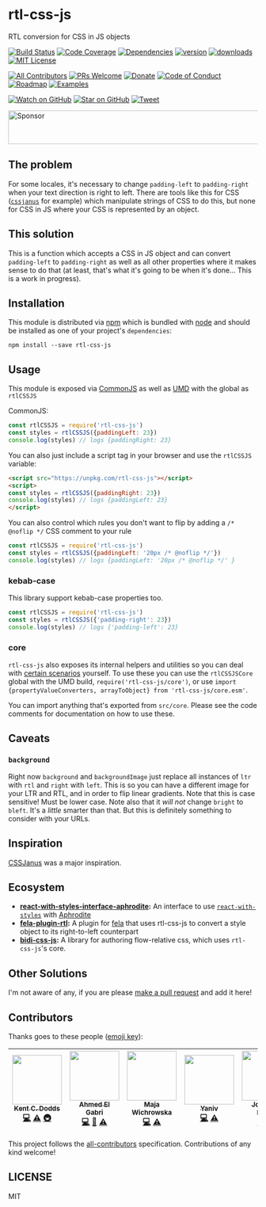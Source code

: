 # rtl-css-js

RTL conversion for CSS in JS objects

[![Build Status][build-badge]][build]
[![Code Coverage][coverage-badge]][coverage]
[![Dependencies][dependencyci-badge]][dependencyci]
[![version][version-badge]][package]
[![downloads][downloads-badge]][npm-stat]
[![MIT License][license-badge]][LICENSE]

[![All Contributors](https://img.shields.io/badge/all_contributors-6-orange.svg?style=flat-square)](#contributors)
[![PRs Welcome][prs-badge]][prs]
[![Donate][donate-badge]][donate]
[![Code of Conduct][coc-badge]][coc]
[![Roadmap][roadmap-badge]][roadmap]
[![Examples][examples-badge]][examples]

[![Watch on GitHub][github-watch-badge]][github-watch]
[![Star on GitHub][github-star-badge]][github-star]
[![Tweet][twitter-badge]][twitter]

<a href="https://app.codesponsor.io/link/PKGFLnhDiFvsUA5P4kAXfiPs/kentcdodds/rtl-css-js" rel="nofollow"><img src="https://app.codesponsor.io/embed/PKGFLnhDiFvsUA5P4kAXfiPs/kentcdodds/rtl-css-js.svg" style="width: 888px; height: 68px;" alt="Sponsor" /></a>

## The problem

For some locales, it's necessary to change `padding-left` to `padding-right` when your text direction is right to left.
There are tools like this for CSS ([`cssjanus`](https://github.com/cssjanus/cssjanus) for example) which manipulate
strings of CSS to do this, but none for CSS in JS where your CSS is represented by an object.

## This solution

This is a function which accepts a CSS in JS object and can convert `padding-left` to `padding-right` as well as all
other properties where it makes sense to do that (at least, that's what it's going to be when it's done... This is a
work in progress).

## Installation

This module is distributed via [npm][npm] which is bundled with [node][node] and should
be installed as one of your project's `dependencies`:

```
npm install --save rtl-css-js
```

## Usage

This module is exposed via [CommonJS](http://wiki.commonjs.org/wiki/CommonJS) as well as
[UMD](https://github.com/umdjs/umd) with the global as `rtlCSSJS`

CommonJS:

```javascript
const rtlCSSJS = require('rtl-css-js')
const styles = rtlCSSJS({paddingLeft: 23})
console.log(styles) // logs {paddingRight: 23}
```

You can also just include a script tag in your browser and use the `rtlCSSJS` variable:

```html
<script src="https://unpkg.com/rtl-css-js"></script>
<script>
const styles = rtlCSSJS({paddingRight: 23})
console.log(styles) // logs {paddingLeft: 23}
</script>
```

You can also control which rules you don't want to flip by adding a `/* @noflip */` CSS comment to your rule

```javascript
const rtlCSSJS = require('rtl-css-js')
const styles = rtlCSSJS({paddingLeft: '20px /* @noflip */'})
console.log(styles) // logs {paddingLeft: '20px /* @noflip */' }
```

### kebab-case

This library support kebab-case properties too.

```javascript
const rtlCSSJS = require('rtl-css-js')
const styles = rtlCSSJS({'padding-right': 23})
console.log(styles) // logs {'padding-left': 23}
```

### core

`rtl-css-js` also exposes its internal helpers and utilities so you can deal
with [certain scenarios](https://github.com/kentcdodds/rtl-css-js/pull/22)
yourself. To use these you can use the `rtlCSSJSCore` global with the UMD build,
`require('rtl-css-js/core')`, or use
`import {propertyValueConverters, arrayToObject} from 'rtl-css-js/core.esm'`.

You can import anything that's exported from `src/core`. Please see the code
comments for documentation on how to use these.

## Caveats

### `background`

Right now `background` and `backgroundImage` just replace all instances of `ltr` with `rtl` and `right` with `left`.
This is so you can have a different image for your LTR and RTL, and in order to flip linear gradients. Note that
this is case sensitive! Must be lower case. Note also that it *will not* change `bright` to `bleft`.
It's a _little_ smarter than that. But this is definitely something to consider with your URLs.

## Inspiration

[CSSJanus](https://github.com/cssjanus/cssjanus) was a major inspiration.

## Ecosystem

* **[react-with-styles-interface-aphrodite](https://github.com/airbnb/react-with-styles-interface-aphrodite):** An interface to use [`react-with-styles`](https://github.com/airbnb/react-with-styles) with [Aphrodite](https://github.com/khan/aphrodite)
* **[fela-plugin-rtl](https://www.npmjs.com/package/fela-plugin-rtl):** A plugin for [fela](http://fela.js.org/) that uses rtl-css-js to convert a style object to its right-to-left counterpart
* **[bidi-css-js](https://github.com/TxHawks/bidi-css-js):** A library for authoring flow-relative css, which uses `rtl-css-js`'s core.

## Other Solutions

I'm not aware of any, if you are please [make a pull request](http://makeapullrequest.com) and add it here!

## Contributors

Thanks goes to these people ([emoji key][emojis]):

<!-- ALL-CONTRIBUTORS-LIST:START - Do not remove or modify this section -->
| [<img src="https://avatars.githubusercontent.com/u/1500684?v=3" width="100px;"/><br /><sub>Kent C. Dodds</sub>](https://kentcdodds.com)<br />[💻](https://github.com/kentcdodds/rtl-css-js/commits?author=kentcdodds "Code") [⚠️](https://github.com/kentcdodds/rtl-css-js/commits?author=kentcdodds "Tests") [🚇](#infra-kentcdodds "Infrastructure (Hosting, Build-Tools, etc)") | [<img src="https://avatars.githubusercontent.com/u/63876?v=3" width="100px;"/><br /><sub>Ahmed El Gabri</sub>](https://gabri.me)<br />[💻](https://github.com/kentcdodds/rtl-css-js/commits?author=ahmedelgabri "Code") [📖](https://github.com/kentcdodds/rtl-css-js/commits?author=ahmedelgabri "Documentation") [⚠️](https://github.com/kentcdodds/rtl-css-js/commits?author=ahmedelgabri "Tests") | [<img src="https://avatars1.githubusercontent.com/u/1383861?v=4" width="100px;"/><br /><sub>Maja Wichrowska</sub>](https://github.com/majapw)<br />[💻](https://github.com/kentcdodds/rtl-css-js/commits?author=majapw "Code") [⚠️](https://github.com/kentcdodds/rtl-css-js/commits?author=majapw "Tests") | [<img src="https://avatars2.githubusercontent.com/u/6600720?v=4" width="100px;"/><br /><sub>Yaniv</sub>](https://github.com/yzimet)<br />[💻](https://github.com/kentcdodds/rtl-css-js/commits?author=yzimet "Code") [⚠️](https://github.com/kentcdodds/rtl-css-js/commits?author=yzimet "Tests") | [<img src="https://avatars2.githubusercontent.com/u/5658514?v=4" width="100px;"/><br /><sub>Jonathan Pollak</sub>](https://github.com/TxHawks)<br />[💻](https://github.com/kentcdodds/rtl-css-js/commits?author=TxHawks "Code") [⚠️](https://github.com/kentcdodds/rtl-css-js/commits?author=TxHawks "Tests") | [<img src="https://avatars1.githubusercontent.com/u/8528759?v=4" width="100px;"/><br /><sub>Ali Taheri Moghaddar</sub>](https://github.com/alitaheri)<br />[💻](https://github.com/kentcdodds/rtl-css-js/commits?author=alitaheri "Code") [📖](https://github.com/kentcdodds/rtl-css-js/commits?author=alitaheri "Documentation") [⚠️](https://github.com/kentcdodds/rtl-css-js/commits?author=alitaheri "Tests") |
| :---: | :---: | :---: | :---: | :---: | :---: |
<!-- ALL-CONTRIBUTORS-LIST:END -->

This project follows the [all-contributors][all-contributors] specification. Contributions of any kind welcome!

## LICENSE

MIT

[npm]: https://www.npmjs.com/
[node]: https://nodejs.org
[build-badge]: https://img.shields.io/travis/kentcdodds/rtl-css-js.svg?style=flat-square
[build]: https://travis-ci.org/kentcdodds/rtl-css-js
[coverage-badge]: https://img.shields.io/codecov/c/github/kentcdodds/rtl-css-js.svg?style=flat-square
[coverage]: https://codecov.io/github/kentcdodds/rtl-css-js
[dependencyci-badge]: https://dependencyci.com/github/kentcdodds/rtl-css-js/badge?style=flat-square
[dependencyci]: https://dependencyci.com/github/kentcdodds/rtl-css-js
[version-badge]: https://img.shields.io/npm/v/rtl-css-js.svg?style=flat-square
[package]: https://www.npmjs.com/package/rtl-css-js
[downloads-badge]: https://img.shields.io/npm/dm/rtl-css-js.svg?style=flat-square
[npm-stat]: http://npm-stat.com/charts.html?package=rtl-css-js&from=2016-04-01
[license-badge]: https://img.shields.io/npm/l/rtl-css-js.svg?style=flat-square
[license]: https://github.com/kentcdodds/rtl-css-js/blob/master/other/LICENSE
[prs-badge]: https://img.shields.io/badge/PRs-welcome-brightgreen.svg?style=flat-square
[prs]: http://makeapullrequest.com
[donate-badge]: https://img.shields.io/badge/$-support-green.svg?style=flat-square
[donate]: http://kcd.im/donate
[coc-badge]: https://img.shields.io/badge/code%20of-conduct-ff69b4.svg?style=flat-square
[coc]: https://github.com/kentcdodds/rtl-css-js/blob/master/other/CODE_OF_CONDUCT.md
[roadmap-badge]: https://img.shields.io/badge/%F0%9F%93%94-roadmap-CD9523.svg?style=flat-square
[roadmap]: https://github.com/kentcdodds/rtl-css-js/blob/master/other/ROADMAP.md
[examples-badge]: https://img.shields.io/badge/%F0%9F%92%A1-examples-8C8E93.svg?style=flat-square
[examples]: https://github.com/kentcdodds/rtl-css-js/blob/master/other/EXAMPLES.md
[github-watch-badge]: https://img.shields.io/github/watchers/kentcdodds/rtl-css-js.svg?style=social
[github-watch]: https://github.com/kentcdodds/rtl-css-js/watchers
[github-star-badge]: https://img.shields.io/github/stars/kentcdodds/rtl-css-js.svg?style=social
[github-star]: https://github.com/kentcdodds/rtl-css-js/stargazers
[twitter]: https://twitter.com/intent/tweet?text=Check%20out%20rtl-css-js%20by%20%40kentcdodds%20https%3A%2F%2Fgithub.com%2Fkentcdodds%2Frtl-css-js%20%F0%9F%91%8D
[twitter-badge]: https://img.shields.io/twitter/url/https/github.com/kentcdodds/rtl-css-js.svg?style=social
[emojis]: https://github.com/kentcdodds/all-contributors#emoji-key
[all-contributors]: https://github.com/kentcdodds/all-contributors
